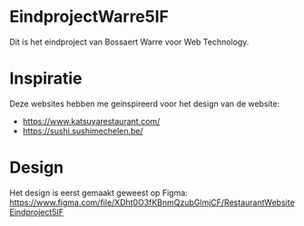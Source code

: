 # EindprojectWarre5IF
Dit is het eindproject van Bossaert Warre voor Web Technology.

# Inspiratie
Deze websites hebben me geinspireerd voor het design van de website:
  - https://www.katsuyarestaurant.com/
  - https://sushi.sushimechelen.be/

# Design
Het design is eerst gemaakt geweest op Figma: https://www.figma.com/file/XDht0O3fKBnmQzubGlmjCF/RestaurantWebsiteEindproject5IF
